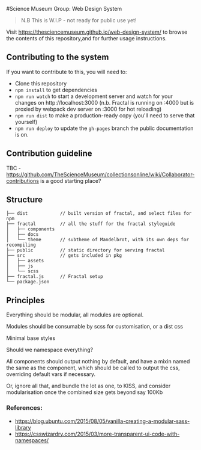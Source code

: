 #Science Museum Group: Web Design System

> N.B This is W.I.P - not ready for public use yet!

Visit https://thesciencemuseum.github.io/web-design-system/ to browse the contents of this repository,and for further usage instructions.

## Contributing to the system

If you want to contribute to this, you will need to:

- Clone this repository
- `npm install` to get dependencies
- `npm run watch` to start a development server and watch for your changes on http://localhost:3000 (n.b. Fractal is running on :4000 but is proxied by webpack dev server on :3000 for hot reloading)
- `npm run dist` to make a production-ready copy (you'll need to serve that yourself)
- `npm run deploy` to update the `gh-pages` branch the public documentation is on.

## Contribution guideline

TBC - https://github.com/TheScienceMuseum/collectionsonline/wiki/Collaborator-contributions is a good starting place?

## Structure

```
├── dist            // built version of fractal, and select files for npm
├── fractal         // all the stuff for the fractal styleguide
│   ├── components
│   ├── docs
│   └── theme       // subtheme of Mandelbrot, with its own deps for recompiling
├── public          // static directory for serving fractal
├── src             // gets included in pkg
│   ├── assets
│   ├── js
│   └── scss
├── fractal.js      // Fractal setup
└── package.json
```

## Principles

Everything should be modular, all modules are optional.

Modules should be consumable by scss for customisation, or a dist css

Minimal base styles

Should we namespace everything?

All components should output nothing by default, and have a mixin named the same as the component, which should be called to output the css, overriding default vars if necessary.

Or, ignore all that, and bundle the lot as one, to KISS, and consider modularisation once the combined size gets beyond say 100Kb

### References:

- https://blog.ubuntu.com/2015/08/05/vanilla-creating-a-modular-sass-library
- https://csswizardry.com/2015/03/more-transparent-ui-code-with-namespaces/
